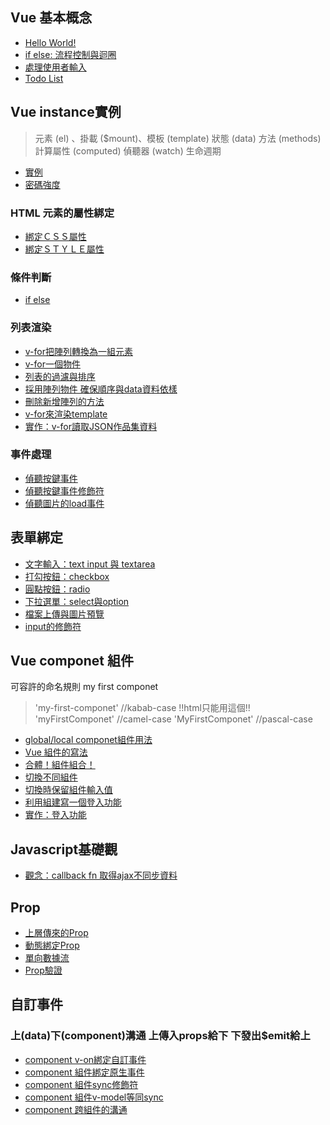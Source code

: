 ## Vue 基本概念
- [Hello World!](https://jmihuang.github.io/VUE-studyNote/hello.html)
- [if else: 流程控制與迴圈](https://jmihuang.github.io/VUE-studyNote/ifElse.html)
- [處理使用者輸入](https://jmihuang.github.io/VUE-studyNote/instance.html)
- [Todo List](https://jmihuang.github.io/VUE-studyNote/toDoList.html)

## Vue instance實例
> 元素 (el) 、掛載 ($mount)、模板 (template)
> 狀態 (data)
> 方法 (methods)
> 計算屬性 (computed)
> 偵聽器 (watch)
> 生命週期 

- [實例](https://jmihuang.github.io/VUE-studyNote/cypherStrength.html)
- [密碼強度](https://jmihuang.github.io/VUE-studyNote/cypherStrength.html)

### HTML 元素的屬性綁定 
- [綁定ＣＳＳ屬性](https://jmihuang.github.io/VUE-studyNote/bindCss.html)
- [綁定ＳＴＹＬＥ屬性](https://jmihuang.github.io/VUE-studyNote/bindStyle.html)

### 條件判斷
- [if else](https://jmihuang.github.io/VUE-studyNote/ifElse.html)

### 列表渲染
- [v-for把陣列轉換為一組元素](https://jmihuang.github.io/VUE-studyNote/v-for.json.html)
- [v-for一個物件](https://jmihuang.github.io/VUE-studyNote/array.html)
- [列表的過濾與排序](https://jmihuang.github.io/VUE-studyNote/array-filter.sort.html)
- [採用陣列物件 確保順序與data資料依樣](https://jmihuang.github.io/VUE-studyNote/array.html)
- [刪除新增陣列的方法](https://jmihuang.github.io/VUE-studyNote/array.html)
- [v-for來渲染template](https://jmihuang.github.io/VUE-studyNote/v-for.tamplate.html)
- [實作：v-for讀取JSON作品集資料](https://jmihuang.github.io/VUE-studyNote/v-for.json.html)

### 事件處理    
- [偵聽按鍵事件](https://jmihuang.github.io/VUE-studyNote/event.enter.html)
- [偵聽按鍵事件修飾符](https://jmihuang.github.io/VUE-studyNote/event.modifiers.html)
- [偵聽圖片的load事件](https://jmihuang.github.io/VUE-studyNote/event.load.html)

## 表單綁定
- [文字輸入：text input 與 textarea](https://jmihuang.github.io/VUE-studyNote/input-textarea.html)
- [打勾按鈕：checkbox](https://jmihuang.github.io/VUE-studyNote/checkbox.html)
- [圓點按鈕：radio](https://jmihuang.github.io/VUE-studyNote/radio.html)
- [下拉選單：select與option](https://jmihuang.github.io/VUE-studyNote/select-option.html)
- [檔案上傳與圖片預覽](https://jmihuang.github.io/VUE-studyNote/img.upload.html)
- [input的修飾符](https://jmihuang.github.io/VUE-studyNote/input.modifiers.html)

## Vue componet 組件
可容許的命名規則 my first componet
> 'my-first-componet' //kabab-case !!html只能用這個!!
> 'myFirstComponet' //camel-case
> 'MyFirstComponet' //pascal-case

- [global/local componet組件用法](https://jmihuang.github.io/VUE-studyNote/Vue.componet.html)
- [Vue 組件的寫法](https://jmihuang.github.io/VUE-studyNote/Vue.componet.data.html)
- [合體！組件組合！](https://jmihuang.github.io/VUE-studyNote/Vue.componet.group.html)
- [切換不同組件](https://jmihuang.github.io/VUE-studyNote/Vue.componet.switch.html)
- [切換時保留組件輸入值](https://jmihuang.github.io/VUE-studyNote/Vue.componet.keepalive.html)
- [利用組建寫一個登入功能](https://jmihuang.github.io/VUE-studyNote/Vue.componet.login.html)
- [實作：登入功能](https://jmihuang.github.io/VUE-studyNote/Vue.componet.login.html)

## Javascript基礎觀
- [觀念：callback fn 取得ajax不同步資料](https://jmihuang.github.io/VUE-studyNote/ajax.promise.html)

## Prop
- [上層傳來的Prop](https://jmihuang.github.io/VUE-studyNote/Vue.componet.props.html)
- [動態綁定Prop](https://jmihuang.github.io/VUE-studyNote/Vue.componet.props.bind.html)
- [單向數據流](https://jmihuang.github.io/VUE-studyNote/Vue.componet.props.onebind.html)
- [Prop驗證](https://jmihuang.github.io/VUE-studyNote/Vue.componet.props.validate.html)

## 自訂事件
### 上(data)下(component)溝通 上傳入props給下 下發出$emit給上
- [component v-on綁定自訂事件](https://jmihuang.github.io/VUE-studyNote/Vue.componet.emit.html)
- [component 組件綁定原生事件](https://jmihuang.github.io/VUE-studyNote/Vue.componet.native.html)
- [component 組件sync修飾符](https://jmihuang.github.io/VUE-studyNote/Vue.componet.sync.html)
- [component 組件v-model等同sync](https://jmihuang.github.io/VUE-studyNote/Vue.componet.model.html)
- [component 跨組件的溝通](https://jmihuang.github.io/VUE-studyNote/Vue.componet.across.html)


